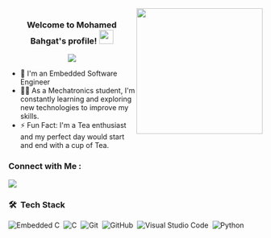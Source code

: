 
<img width="250" align="right" src="https://c.tenor.com/_DOBjnGspYAAAAAM/code-coding.gif">

<h3 align="center">
  Welcome to Mohamed Bahgat's profile!
  <img src="https://media.giphy.com/media/hvRJCLFzcasrR4ia7z/giphy.gif" width="28">
</h3>

<!-- Typing SVG by DenverCoder1 - https://github.com/DenverCoder1/readme-typing-svg -->
<p align="center">
 <a href="https://github.com/DenverCoder1/readme-typing-svg"><img src="https://readme-typing-svg.herokuapp.com/?lines=Embedded%20Software%20Engineer;Always%20wanted%20to%20learn&font=Fira%20Code&center=true&width=440&height=45&color=f75c7e&vCenter=true&size=22"></a>
</p> 

- 🏢 I'm an Embedded Software Engineer 
- 👨‍💻 As a Mechatronics student, I'm constantly learning and exploring new technologies to improve my skills.
- ⚡ Fun Fact: I'm a Tea enthusiast and my perfect day would start and end with a cup of Tea.


### Connect with Me :

<a href="https://www.linkedin.com/in/mohamed-bahgaat/" target="_blank"><img src="https://img.shields.io/badge/Mohamed%20Bahgat-0077B5?style=for-the-badge&logo=Linkedin&logoColor=white"/></a>
</a>


### 🛠 &nbsp;Tech Stack
![Embedded C](https://img.shields.io/badge/-Embedded%20C-05122A?style=flat&logo=Embedded-C&logoColor=007ACC)&nbsp;
![C](https://img.shields.io/badge/-05122A?style=flat&logo=C&logoColor=007ACC)&nbsp;
![Git](https://img.shields.io/badge/-Git-05122A?style=flat&logo=git)&nbsp;
![GitHub](https://img.shields.io/badge/-GitHub-05122A?style=flat&logo=github)&nbsp;
![Visual Studio Code](https://img.shields.io/badge/-Visual%20Studio%20Code-05122A?style=flat&logo=visual-studio-code&logoColor=007ACC)&nbsp;
![Python](https://img.shields.io/badge/-Python%20-05122A?style=flat&logo=python)&nbsp;

</a>
